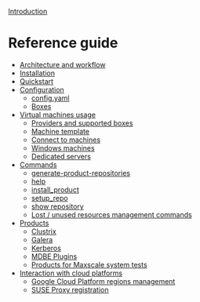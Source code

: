 [Introduction](README.md)

# Reference guide
- [Architecture and workflow](architecture_and_workflow.md)
- [Installation](install_mdbci.md)
- [Quickstart](quickstart.md)
- [Configuration](general_configuration/configuration.md)
  - [config.yaml](general_configuration/config_yaml.md)
  - [Boxes](boxes.md)
- [Virtual machines usage]()
    - [Providers and supported boxes](virtual_machines/all_providers_and_boxes.md)
    - [Machine template](virtual_machines/machine_template.md)
    - [Connect to machines](virtual_machines/connect_to_vms.md)
    - [Windows machines](virtual_machines/using_windows_machines.md)
    - [Dedicated servers](virtual_machines/using_dedicated_servers.md)
- [Commands](commands/commands_summary.md)
  - [generate-product-repositories](commands/generate-product-repositories.md)
  - [help](commands/help_command.md)
  - [install_product](commands/install_product.md)
  - [setup_repo](commands/setup_repo.md)
  - [show repository](commands/show_repository.md)
  - [Lost / unused resources management commands](commands/lost_resources_management_commands.md)
- [Products](products/all_products.md)
  - [Clustrix](products/using_clustrix_product.md)
  - [Galera](products/using_galera_products.md)
  - [Kerberos](products/using_kerberos_product.md)
  - [MDBE Plugins](products/mdbe_pugins.md)
  - [Products for Maxscale system tests](products/additional_products_for_maxscale_test.md)
- [Interaction with cloud platforms]()
  - [Google Cloud Platform regions management]()
  - [SUSE Proxy registration]()

